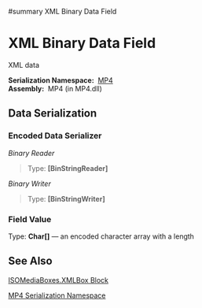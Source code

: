 ﻿#summary XML Binary Data Field

# XML Binary Data Field #


XML data

**Serialization Namespace:**  [MP4](Bin_N_MP4.md)<br><b>Assembly:</b>  MP4 (in MP4.dll)<br>
<h2>Data Serialization</h2>

<h3>Encoded Data Serializer</h3>

<i>Binary Reader</i>

<blockquote>Type: <b>[</b><b>BinStringReader]</b><br></blockquote>

<i>Binary Writer</i>

<blockquote>Type: <b>[</b><b>BinStringWriter]</b><br></blockquote>

<h3>Field Value</h3>
Type: <b>Char[</b><b>]</b> — an encoded character array with a length <br>
<h2>See Also</h2>

<a href='Bin_T_MP4_ISOMediaBoxes_XMLBox.md'>ISOMediaBoxes.XMLBox Block</a>

<a href='Bin_N_MP4.md'>MP4 Serialization Namespace</a>